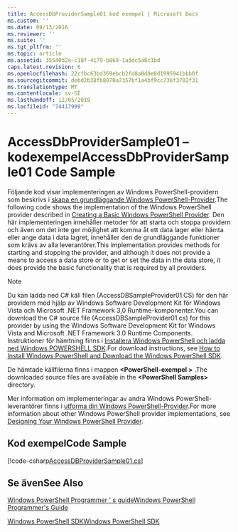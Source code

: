 ```yaml
---
title: AccessDbProviderSample01 kod exempel | Microsoft Docs
ms.custom: ''
ms.date: 09/13/2016
ms.reviewer: ''
ms.suite: ''
ms.tgt_pltfrm: ''
ms.topic: article
ms.assetid: 35540d2a-c18f-4179-b869-1a3dc5a8c1bd
caps.latest.revision: 6
ms.openlocfilehash: 22cfbc63bd369ebcb2fd8a0d0e8d1995941bbb0f
ms.sourcegitcommit: debd2b38fb8070a7357bf1a4bf9cc736f3702f31
ms.translationtype: MT
ms.contentlocale: sv-SE
ms.lasthandoff: 12/05/2019
ms.locfileid: "74417999"
---
```

# <a name="accessdbprovidersample01-code-sample"></a><span data-ttu-id="868dc-102">AccessDbProviderSample01 – kodexempel</span><span class="sxs-lookup"><span data-stu-id="868dc-102">AccessDbProviderSample01 Code Sample</span></span>

<span data-ttu-id="868dc-103">Följande kod visar implementeringen av Windows PowerShell-providern som beskrivs i [skapa en grundläggande Windows PowerShell-Provider](./creating-a-basic-windows-powershell-provider.md).</span><span class="sxs-lookup"><span data-stu-id="868dc-103">The following code shows the implementation of the Windows PowerShell provider described in [Creating a Basic Windows PowerShell Provider](./creating-a-basic-windows-powershell-provider.md).</span></span> <span data-ttu-id="868dc-104">Den här implementeringen innehåller metoder för att starta och stoppa providern och även om det inte ger möjlighet att komma åt ett data lager eller hämta eller ange data i data lagret, innehåller den de grundläggande funktioner som krävs av alla leverantörer.</span><span class="sxs-lookup"><span data-stu-id="868dc-104">This implementation provides methods for starting and stopping the provider, and although it does not provide a means to access a data store or to get or set the data in the data store, it does provide the basic functionality that is required by all providers.</span></span>

> [!NOTE]
> <span data-ttu-id="868dc-105">Du kan ladda ned C# käll filen (AccessDBSampleProvider01.CS) för den här providern med hjälp av Windows Software Development Kit för Windows Vista och Microsoft .NET Framework 3,0 Runtime-komponenter.</span><span class="sxs-lookup"><span data-stu-id="868dc-105">You can download the C# source file (AccessDBSampleProvider01.cs) for this provider by using the Windows Software Development Kit for Windows Vista and Microsoft .NET Framework 3.0 Runtime Components.</span></span> <span data-ttu-id="868dc-106">Instruktioner för hämtning finns i [Installera Windows PowerShell och ladda ned Windows POWERSHELL SDK](/powershell/scripting/developer/installing-the-windows-powershell-sdk).</span><span class="sxs-lookup"><span data-stu-id="868dc-106">For download instructions, see [How to Install Windows PowerShell and Download the Windows PowerShell SDK](/powershell/scripting/developer/installing-the-windows-powershell-sdk).</span></span>
>
> <span data-ttu-id="868dc-107">De hämtade källfilerna finns i mappen **\<PowerShell-exempel >** .</span><span class="sxs-lookup"><span data-stu-id="868dc-107">The downloaded source files are available in the **\<PowerShell Samples>** directory.</span></span>
>
> <span data-ttu-id="868dc-108">Mer information om implementeringar av andra Windows PowerShell-leverantörer finns i [utforma din Windows PowerShell-Provider](./designing-your-windows-powershell-provider.md).</span><span class="sxs-lookup"><span data-stu-id="868dc-108">For more information about other Windows PowerShell provider implementations, see [Designing Your Windows PowerShell Provider](./designing-your-windows-powershell-provider.md).</span></span>

## <a name="code-sample"></a><span data-ttu-id="868dc-109">Kod exempel</span><span class="sxs-lookup"><span data-stu-id="868dc-109">Code Sample</span></span>

[!code-csharp[AccessDBProviderSample01.cs](../../../../powershell-sdk-samples/SDK-2.0/csharp/AccessDBProviderSample01/AccessDBProviderSample01.cs#L11-L30 "AccessDBProviderSample01.cs")]

## <a name="see-also"></a><span data-ttu-id="868dc-110">Se även</span><span class="sxs-lookup"><span data-stu-id="868dc-110">See Also</span></span>

[<span data-ttu-id="868dc-111">Windows PowerShell Programmer ' s guide</span><span class="sxs-lookup"><span data-stu-id="868dc-111">Windows PowerShell Programmer's Guide</span></span>](./windows-powershell-programmer-s-guide.md)

[<span data-ttu-id="868dc-112">Windows PowerShell SDK</span><span class="sxs-lookup"><span data-stu-id="868dc-112">Windows PowerShell SDK</span></span>](../windows-powershell-reference.md)
